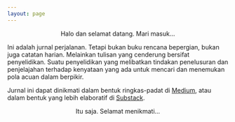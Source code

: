 ```yaml
---
layout: page
---
```

<p style="text-align:center;">Halo dan selamat datang. Mari masuk...</p>

Ini adalah jurnal perjalanan.
Tetapi bukan buku rencana bepergian,
bukan juga catatan harian. 
Melainkan tulisan yang cenderung bersifat penyelidikan.
Suatu penyelidikan yang melibatkan tindakan penelusuran dan penjelajahan
terhadap kenyataan yang ada untuk mencari dan menemukan pola acuan dalam berpikir.

Jurnal ini dapat dinikmati 
dalam bentuk ringkas-padat di [Medium](https://medium.com/@harminbenjamin),
atau dalam bentuk yang lebih elaboratif di [Substack](https://laminseima.substack.com).

<p style="text-align:center;">Itu saja. Selamat menikmati...</p>
